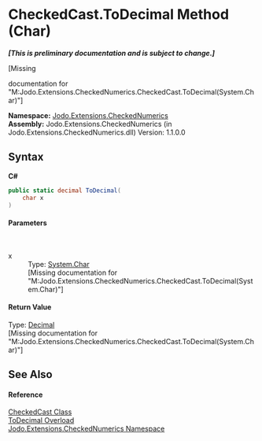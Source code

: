 # CheckedCast.ToDecimal Method (Char)
 _**\[This is preliminary documentation and is subject to change.\]**_

\[Missing <summary> documentation for "M:Jodo.Extensions.CheckedNumerics.CheckedCast.ToDecimal(System.Char)"\]

**Namespace:**&nbsp;<a href="N_Jodo_Extensions_CheckedNumerics">Jodo.Extensions.CheckedNumerics</a><br />**Assembly:**&nbsp;Jodo.Extensions.CheckedNumerics (in Jodo.Extensions.CheckedNumerics.dll) Version: 1.1.0.0

## Syntax

**C#**<br />
``` C#
public static decimal ToDecimal(
	char x
)
```


#### Parameters
&nbsp;<dl><dt>x</dt><dd>Type: <a href="https://docs.microsoft.com/dotnet/api/system.char" target="_blank" rel="noopener noreferrer">System.Char</a><br />\[Missing <param name="x"/> documentation for "M:Jodo.Extensions.CheckedNumerics.CheckedCast.ToDecimal(System.Char)"\]</dd></dl>

#### Return Value
Type: <a href="https://docs.microsoft.com/dotnet/api/system.decimal" target="_blank" rel="noopener noreferrer">Decimal</a><br />\[Missing <returns> documentation for "M:Jodo.Extensions.CheckedNumerics.CheckedCast.ToDecimal(System.Char)"\]

## See Also


#### Reference
<a href="T_Jodo_Extensions_CheckedNumerics_CheckedCast">CheckedCast Class</a><br /><a href="Overload_Jodo_Extensions_CheckedNumerics_CheckedCast_ToDecimal">ToDecimal Overload</a><br /><a href="N_Jodo_Extensions_CheckedNumerics">Jodo.Extensions.CheckedNumerics Namespace</a><br />